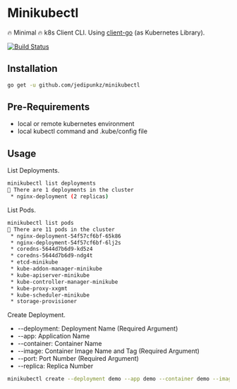 # Minikubectl

🔥 Minimal 🔥 k8s Client CLI. Using [client-go](https://github.com/kubernetes/client-go) (as Kubernetes Library).

[![Build Status](https://travis-ci.org/jedipunkz/minikubectl.svg?branch=master)](https://travis-ci.org/jedipunkz/minikubectl)

## Installation

```bash
go get -u github.com/jedipunkz/minikubectl
```

## Pre-Requirements

* local or remote kubernetes environment
* local kubectl command and .kube/config file

## Usage

List Deployments.

```bash
minikubectl list deployments
🍺 There are 1 deployments in the cluster
 * nginx-deployment (2 replicas)
```

List Pods.

```bash
minikubectl list pods
🍉 There are 11 pods in the cluster
 * nginx-deployment-54f57cf6bf-65k86
 * nginx-deployment-54f57cf6bf-6lj2s
 * coredns-5644d7b6d9-kd5z4
 * coredns-5644d7b6d9-ndg4t
 * etcd-minikube
 * kube-addon-manager-minikube
 * kube-apiserver-minikube
 * kube-controller-manager-minikube
 * kube-proxy-xxgmt
 * kube-scheduler-minikube
 * storage-provisioner
```

Create Deployment.

* --deployment: Deployment Name (Required Argument)
* --app: Application Name
* --container: Container Name
* --image: Container Image Name and Tag (Required Argument)
* --port: Port Number (Required Argument)
* --replica: Replica Number

```bash
minikubectl create --deployment demo --app demo --container demo --image nginx:1.12 --port 80 --replica 1
```

